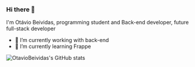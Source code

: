 ### Hi there 👋

I'm Otávio Beividas, programming student and Back-end developer, future full-stack developer

- 🔭 I’m currently working with back-end
- 🌱 I’m currently learning Frappe

![OtavioBeividas's GitHub stats](https://github-readme-stats.vercel.app/api?username=OtavioBeividas&show_icons=true&theme=radical)
